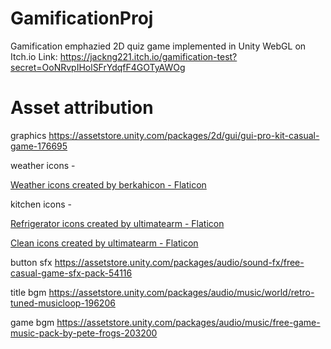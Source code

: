 # GamificationProj
Gamification emphazied 2D quiz game implemented in Unity WebGL on Itch.io
Link: https://jackng221.itch.io/gamification-test?secret=OoNRvpIHolSFrYdqfF4GOTyAWOg
 
# Asset attribution
graphics https://assetstore.unity.com/packages/2d/gui/gui-pro-kit-casual-game-176695 

weather icons - 

<a href="https://www.flaticon.com/free-icons/weather" title="weather icons">Weather icons created by berkahicon - Flaticon</a> 

kitchen icons - 

<a href="https://www.flaticon.com/free-icons/refrigerator" title="refrigerator icons">Refrigerator icons created by ultimatearm - Flaticon</a> 

<a href="https://www.flaticon.com/free-icons/clean" title="clean icons">Clean icons created by ultimatearm - Flaticon</a> 

button sfx https://assetstore.unity.com/packages/audio/sound-fx/free-casual-game-sfx-pack-54116 

title bgm https://assetstore.unity.com/packages/audio/music/world/retro-tuned-musicloop-196206 

game bgm https://assetstore.unity.com/packages/audio/music/free-game-music-pack-by-pete-frogs-203200 
